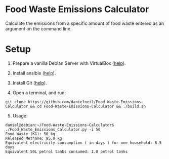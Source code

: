 # Food Waste Emissions Calculator

Calculate the emissions from a specific amount of food waste entered as an argument on the command line. 

# Setup

1. Prepare a vanilla Debian Server with VirtualBox ([help](https://linuxhint.com/install_debian10_virtualbox/)).

2. Install ansible ([help](https://linuxhint.com/install_ansible_debian10/)).

3. Install Git ([help](https://linuxhint.com/install_git_debian_10/)).

4. Open a terminal, and run:
```
git clone https://github.com/danielneil/Food-Waste-Emissions-Calculator && cd Food-Waste-Emissions-Calculator && ./build.sh
```
5. Usage:
```
daniel@debian:~/Food-Waste-Emissions-Calculator$ ./Food_Waste_Emissions_Calculator.py -i 50
Food Waste (KG): 50 kg
Released Methane: 95.0 kg
Equivalent electricity consumption ( in days ) for one household: 8.5 days
Equivalent 50L petrol tanks consumed: 1.0 petrol tanks
```
